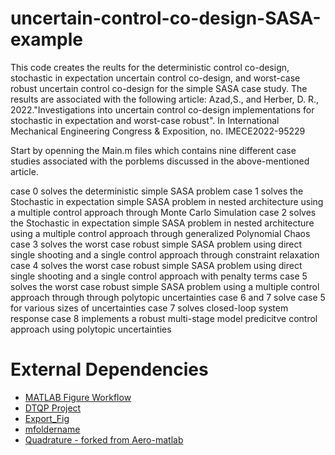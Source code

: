 # uncertain-control-co-design-SASA-example
This code creates the reults for the deterministic control co-design, stochastic in expectation uncertain control co-design, and worst-case robust uncertain control co-design for the simple SASA case study.
The results are associated with the following article: 
Azad,S., and Herber, D. R., 2022."Investigations into uncertain control co-design implementations for stochastic in expectation and worst-case robust". In International Mechanical Engineering Congress & Exposition, no. IMECE2022-95229

Start by openning the Main.m files which contains nine different case studies associated with the porblems discussed in the above-mentioned article.

case 0 solves the deterministic simple SASA problem
case 1 solves the Stochastic in expectation simple SASA problem in nested architecture using a multiple control approach through Monte Carlo Simulation
case 2 solves the Stochastic in expectation simple SASA problem in nested architecture using a multiple control approach through generalized Polynomial Chaos
case 3 solves the worst case robust simple SASA problem using direct single shooting and a single control approach through constraint relaxation
case 4 solves the worst case robust simple SASA problem using direct single shooting and a single control approach with penalty terms
case 5 solves the worst case robust simple SASA problem using a multiple control approach through through polytopic uncertainties
case 6 and 7 solve case 5 for various sizes of uncertainties 
case 7 solves closed-loop system response
case 8 implements a robust multi-stage model predicitve control approach using polytopic uncertainties
  
# External Dependencies
* [MATLAB Figure Workflow](https://github.com/danielrherber/matlab-figure-workflow)
* [DTQP Project](https://github.com/danielrherber/dt-qp-project)
* [Export_Fig](https://github.com/altmany/export_fig)
* [mfoldername](https://www.mathworks.com/matlabcentral/fileexchange/40397-mfoldername)
* [Quadrature - forked from Aero-matlab](https://github.com/wme7/Aero-matlab)
